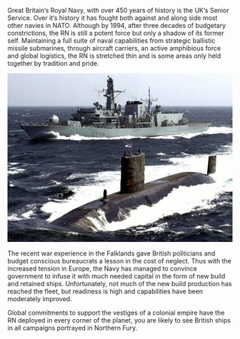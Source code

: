 Great Britain‘s Royal Navy, with over 450 years of history is the UK‘s Senior Service. Over it‘s history it has fought both against and along side most other navies in NATO. Although by 1994, after three decades of budgetary constrictions, the RN is still a potent force but only a shadow of its former self. Maintaining a full suite of naval capabilities from strategic ballistic missile submarines, through aircraft carriers, an active amphibious force and global logistics, the RN is stretched thin and is some areas only held together by tradition and pride.

![](/assets/images/nato/uk/nv/uk_royal1.jpg)

The recent war experience in the Falklands gave British politicians and budget conscious bureaucrats a lesson in the cost of neglect. Thus with the increased tension in Europe, the Navy has managed to convince government to infuse it with much needed capital in the form of new build and retained ships. Unfortunately, not much of the new build production has reached the fleet, but readiness is high and capabilities have been moderately improved.

Global commitments to support the vestiges of a colonial empire have the RN deployed in every corner of the planet, you are likely to see British ships in all campaigns portrayed in Northern Fury.
